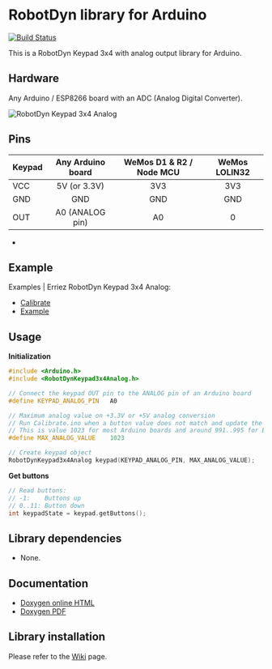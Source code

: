 # RobotDyn  library for Arduino
[![Build Status](https://travis-ci.org/Erriez/ErriezRobotDynKeypad3x4Analog.svg?branch=master)](https://travis-ci.org/ErriezRobotDynKeypad3x4Analog)

This is a RobotDyn Keypad 3x4 with analog output library for Arduino.

## Hardware
Any Arduino / ESP8266 board with an ADC (Analog Digital Converter).

![RobotDyn Keypad 3x4 Analog](https://raw.githubusercontent.com/Erriez/ErriezRobotDynKeypad3x4Analog/master/extras/ErriezRobotDynKeypad3x4Analog.png)

## Pins

| Keypad | Any Arduino board | WeMos D1 & R2 / Node MCU | WeMos LOLIN32 |
| ------ | :---------------: | :----------------------: | :-----------: |
| VCC    |   5V (or 3.3V)    |           3V3            |      3V3      |
| GND    |        GND        |           GND            |      GND      |
| OUT    |  A0 (ANALOG pin)  |            A0            |       0       |

- 

## Example

Examples | Erriez RobotDyn Keypad 3x4 Analog:

* [Calibrate](https://github.com/Erriez/ErriezRobotDynKeypad3x4Analog/blob/master/examples/Calibrate/Calibrate.ino)
* [Example](https://github.com/Erriez/ErriezRobotDynKeypad3x4Analog/blob/master/examples/Example/Example.ino)

## Usage

**Initialization**

```c++
#include <Arduino.h>
#include <RobotDynKeypad3x4Analog.h>

// Connect the keypad OUT pin to the ANALOG pin of an Arduino board
#define KEYPAD_ANALOG_PIN   A0

// Maximum analog value on +3.3V or +5V analog conversion
// Run Calibrate.ino when a button value does not match and update the value below.
// This is value 1023 for most Arduino boards and around 991..995 for ESP8266 boards.
#define MAX_ANALOG_VALUE    1023

// Create keypad object
RobotDynKeypad3x4Analog keypad(KEYPAD_ANALOG_PIN, MAX_ANALOG_VALUE);
```

**Get buttons**

```c++
// Read buttons:
// -1:    Buttons up
// 0..11: Button down
int keypadState = keypad.getButtons();
```

## Library dependencies

- None.

## Documentation

- [Doxygen online HTML](https://Erriez.github.io/ErriezRobotDynKeypad3x4Analog/)
- [Doxygen PDF](https://github.com/Erriez/ErriezRobotDynKeypad3x4Analog/raw/master/docs/latex/refman.pdf)

## Library installation

Please refer to the [Wiki](https://github.com/Erriez/ErriezArduinoLibrariesAndSketches/wiki) page.